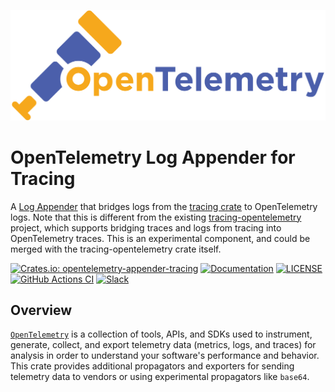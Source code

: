 ![OpenTelemetry — An observability framework for cloud-native software.][splash]

[splash]: https://raw.githubusercontent.com/open-telemetry/opentelemetry-rust/main/assets/logo-text.png

# OpenTelemetry Log Appender for Tracing

A [Log
Appender](https://github.com/open-telemetry/opentelemetry-specification/blob/main/specification/glossary.md#log-appender--bridge)
that bridges logs from the [tracing crate](https://tracing.rs/tracing/#events)
to OpenTelemetry logs. Note that this is different from the existing
[tracing-opentelemetry](https://github.com/tokio-rs/tracing-opentelemetry)
project, which supports bridging traces and logs from tracing into OpenTelemetry
traces. This is an experimental component, and could be merged with the
tracing-opentelemetry crate itself.

[![Crates.io: opentelemetry-appender-tracing](https://img.shields.io/crates/v/opentelemetry-appender-tracing.svg)](https://crates.io/crates/opentelemetry-appender-tracing)
[![Documentation](https://docs.rs/opentelemetry-appender-tracing/badge.svg)](https://docs.rs/opentelemetry-appender-tracing)
[![LICENSE](https://img.shields.io/crates/l/opentelemetry-appender-tracing)](./LICENSE)
[![GitHub Actions CI](https://github.com/open-telemetry/opentelemetry-rust/workflows/CI/badge.svg)](https://github.com/open-telemetry/opentelemetry-rust/actions?query=workflow%3ACI+branch%3Amain)
[![Slack](https://img.shields.io/badge/slack-@cncf/otel/rust-brightgreen.svg?logo=slack)](https://cloud-native.slack.com/archives/C03GDP0H023)

## Overview

[`OpenTelemetry`] is a collection of tools, APIs, and SDKs used to instrument,
generate, collect, and export telemetry data (metrics, logs, and traces) for
analysis in order to understand your software's performance and behavior. This
crate provides additional propagators and exporters for sending telemetry data
to vendors or using experimental propagators like `base64`.

[`OpenTelemetry`]: https://crates.io/crates/opentelemetry
